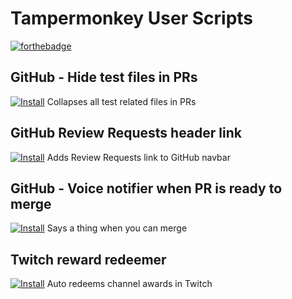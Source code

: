 # Tampermonkey User Scripts

[![forthebadge](https://forthebadge.com/images/badges/made-with-javascript.svg)](https://forthebadge.com)


## GitHub - Hide test files in PRs
[![Install](https://img.shields.io/badge/v0.1.4-install-success)](github-pr-hide-files.user.js?raw=1)
Collapses all test related files in PRs

## GitHub Review Requests header link
[![Install](https://img.shields.io/badge/v0.1.1-install-success)](github-review-header.user.js?raw=1)
Adds Review Requests link to GitHub navbar

## GitHub - Voice notifier when PR is ready to merge
[![Install](https://img.shields.io/badge/v0.2.1-install-success)](github-voice-notifier.user.js?raw=1)
Says a thing when you can merge

## Twitch reward redeemer
[![Install](https://img.shields.io/badge/v0.1-install-success)](twitch-redeem-auto-collector.user.js?raw=1)
Auto redeems channel awards in Twitch

